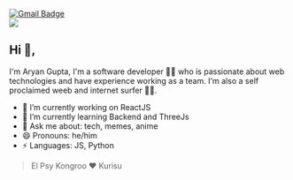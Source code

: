 

[![Gmail Badge](https://img.shields.io/badge/-aguyran@outlook.com-c14438?style=flat-square&logo=Gmail&logoColor=white&link=mailto:aguyran@outlook.com)](mailto:aguyran@outlook.com)
<br/>
<img src="https://c.tenor.com/rK3k9EgLkhEAAAAC/steins-gate.gif" />
## Hi 👋, 
I'm Aryan Gupta, I'm a software developer 👨‍💻 who is passionate about web technologies and have experience working as a team. I'm also a self proclaimed weeb and internet surfer
🏄‍♂️. 

- 🔭 I’m currently working on ReactJS
- 🌱 I’m currently learning Backend and ThreeJs
- 💬 Ask me about: tech, memes, anime
- 😄 Pronouns: he/him
-  ⚡ Languages: JS, Python


> El Psy Kongroo ❤ Kurisu
